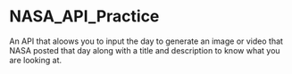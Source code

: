 # NASA_API_Practice

An API that aloows you to input the day to generate an image or video that NASA posted that day along with a title and description to know what you are looking at.
